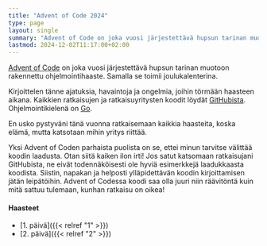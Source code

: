 ```yaml
---
title: "Advent of Code 2024"
type: page
layout: single
summary: "Advent of Code on joka vuosi järjestettävä hupsun tarinan muotoon rakennettu ohjelmointihaaste. Kirjoittelen tänne ajatuksiani ja havaintojani vuoden 2024 haasteesta."
lastmod: 2024-12-02T11:17:00+02:00
---
```


[Advent of Code](https://adventofcode.com/) on joka vuosi järjestettävä hupsun tarinan muotoon rakennettu ohjelmointihaaste. Samalla se toimii joulukalenterina.

Kirjoittelen tänne ajatuksia, havaintoja ja ongelmia, joihin törmään haasteen aikana. Kaikkien ratkaisujen ja ratkaisuyritysten koodit löydät [GitHubista](https://github.com/saaste/advent-of-code-2024). Ohjelmointikielenä on [Go](https://go.dev). 

En usko pystyväni tänä vuonna ratkaisemaan kaikkia haasteita, koska elämä, mutta katsotaan mihin yritys riittää.

Yksi Advent of Coden parhaista puolista on se, ettei minun tarvitse välittää koodin laadusta. Otan siitä kaiken ilon irti! Jos satut katsomaan ratkaisujani GitHubista, ne eivät todennäköisesti ole hyviä esimerkkejä laadukkaasta koodista. Siistin, napakan ja helposti ylläpidettävän koodin kirjoittamisen jätän leipätöihin. Advent of Codessa koodi saa olla juuri niin räävitöntä kuin mitä sattuu tulemaan, kunhan ratkaisu on oikea!

#### Haasteet
- [1. päivä]({{< relref "1" >}})
- [2. päivä]({{< relref "2" >}})